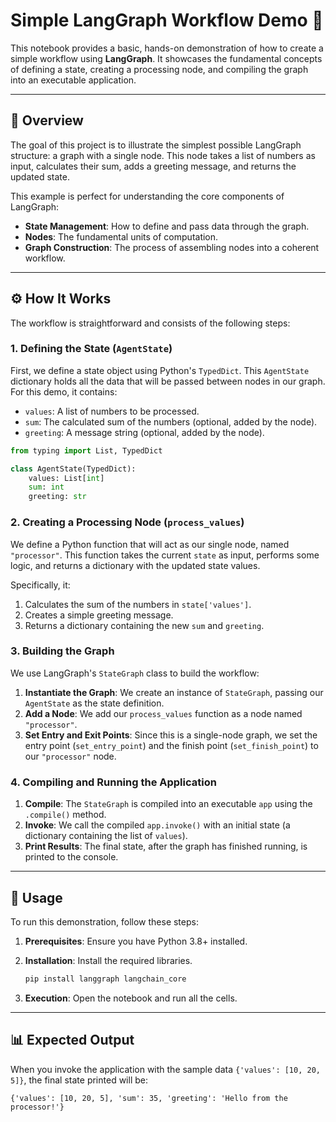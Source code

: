 # Simple LangGraph Workflow Demo 📝

This notebook provides a basic, hands-on demonstration of how to create a simple workflow using **LangGraph**. It showcases the fundamental concepts of defining a state, creating a processing node, and compiling the graph into an executable application.

---

## 📜 Overview

The goal of this project is to illustrate the simplest possible LangGraph structure: a graph with a single node. This node takes a list of numbers as input, calculates their sum, adds a greeting message, and returns the updated state.

This example is perfect for understanding the core components of LangGraph:

* **State Management**: How to define and pass data through the graph.
* **Nodes**: The fundamental units of computation.
* **Graph Construction**: The process of assembling nodes into a coherent workflow.

---

## ⚙️ How It Works

The workflow is straightforward and consists of the following steps:

### 1. Defining the State (`AgentState`)

First, we define a state object using Python's `TypedDict`. This `AgentState` dictionary holds all the data that will be passed between nodes in our graph. For this demo, it contains:
* `values`: A list of numbers to be processed.
* `sum`: The calculated sum of the numbers (optional, added by the node).
* `greeting`: A message string (optional, added by the node).

```python
from typing import List, TypedDict

class AgentState(TypedDict):
    values: List[int]
    sum: int
    greeting: str
```

### 2. Creating a Processing Node (`process_values`)

We define a Python function that will act as our single node, named `"processor"`. This function takes the current `state` as input, performs some logic, and returns a dictionary with the updated state values.

Specifically, it:
1.  Calculates the sum of the numbers in `state['values']`.
2.  Creates a simple greeting message.
3.  Returns a dictionary containing the new `sum` and `greeting`.

### 3. Building the Graph

We use LangGraph's `StateGraph` class to build the workflow:
1.  **Instantiate the Graph**: We create an instance of `StateGraph`, passing our `AgentState` as the state definition.
2.  **Add a Node**: We add our `process_values` function as a node named `"processor"`.
3.  **Set Entry and Exit Points**: Since this is a single-node graph, we set the entry point (`set_entry_point`) and the finish point (`set_finish_point`) to our `"processor"` node.


### 4. Compiling and Running the Application

1.  **Compile**: The `StateGraph` is compiled into an executable `app` using the `.compile()` method.
2.  **Invoke**: We call the compiled `app.invoke()` with an initial state (a dictionary containing the list of `values`).
3.  **Print Results**: The final state, after the graph has finished running, is printed to the console.

---

## 🚀 Usage

To run this demonstration, follow these steps:

1.  **Prerequisites**: Ensure you have Python 3.8+ installed.

2.  **Installation**: Install the required libraries.
    ```bash
    pip install langgraph langchain_core
    ```

3.  **Execution**: Open the notebook and run all the cells.

---

## 📊 Expected Output

When you invoke the application with the sample data `{'values': [10, 20, 5]}`, the final state printed will be:

```
{'values': [10, 20, 5], 'sum': 35, 'greeting': 'Hello from the processor!'}
```
